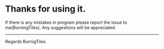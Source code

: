 # Thanks for using it.

If there is any mistakes in program please report the issue to me(BurningTiles).
Any suggestions will be appreciated.

---
Regards BurnigTiles.

